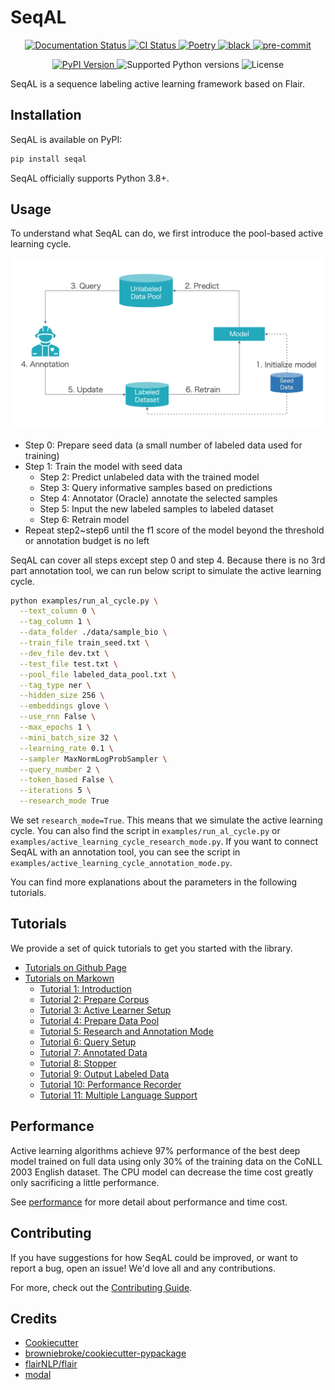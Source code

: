 # SeqAL

<!-- <p align="center">
  <a href="https://codecov.io/gh/BrambleXu/seqal">
    <img src="https://img.shields.io/codecov/c/github/BrambleXu/seqal.svg?logo=codecov&logoColor=fff&style=flat-square" alt="Test coverage percentage">
  </a>
</p> -->
<p align="center">
  <a href="https://tech-sketch.github.io/SeqAL/">
    <img src="https://github.com/tech-sketch/SeqAL/actions/workflows/mkdocs-deployment.yml/badge.svg?logo=read-the-docs&logoColor=fff&style=flat-square" alt="Documentation Status">
  </a>
  <a href="https://github.com/BrambleXu/seqal/actions?query=workflow%3ACI">
    <img src="https://img.shields.io/github/workflow/status/BrambleXu/seqal/CI/main?label=CI&logo=github&style=flat-square" alt="CI Status" >
  </a>
  <a href="https://python-poetry.org/">
    <img src="https://img.shields.io/badge/packaging-poetry-299bd7?style=flat-square&logo=data:image/png" alt="Poetry">
  </a>
  <a href="https://github.com/ambv/black">
    <img src="https://img.shields.io/badge/code%20style-black-000000.svg?style=flat-square" alt="black">
  </a>
  <a href="https://github.com/pre-commit/pre-commit">
    <img src="https://img.shields.io/badge/pre--commit-enabled-brightgreen?logo=pre-commit&logoColor=white&style=flat-square" alt="pre-commit">
  </a>
</p>
<p align="center">
  <a href="https://pypi.org/project/seqal/">
    <img src="https://img.shields.io/pypi/v/seqal.svg?logo=python&logoColor=fff&style=flat-square" alt="PyPI Version">
  </a>
  <img src="https://img.shields.io/pypi/pyversions/seqal.svg?style=flat-square&logo=python&amp;logoColor=fff" alt="Supported Python versions">
  <img src="https://img.shields.io/pypi/l/seqal.svg?style=flat-square" alt="License">
</p>

SeqAL is a sequence labeling active learning framework based on Flair.

## Installation

SeqAL is available on PyPI:

```bash
pip install seqal
```

SeqAL officially supports Python 3.8+.

## Usage

To understand what SeqAL can do, we first introduce the pool-based active learning cycle.

![al_cycle](./docs/images/al_cycle.png)

- Step 0: Prepare seed data (a small number of labeled data used for training)
- Step 1: Train the model with seed data
  - Step 2: Predict unlabeled data with the trained model
  - Step 3: Query informative samples based on predictions
  - Step 4: Annotator (Oracle) annotate the selected samples
  - Step 5: Input the new labeled samples to labeled dataset
  - Step 6: Retrain model
- Repeat step2~step6 until the f1 score of the model beyond the threshold or annotation budget is no left

SeqAL can cover all steps except step 0 and step 4. Because there is no 3rd part annotation tool, we can run below script to simulate the active learning cycle.

```bash
python examples/run_al_cycle.py \
  --text_column 0 \
  --tag_column 1 \
  --data_folder ./data/sample_bio \
  --train_file train_seed.txt \
  --dev_file dev.txt \
  --test_file test.txt \
  --pool_file labeled_data_pool.txt \
  --tag_type ner \
  --hidden_size 256 \
  --embeddings glove \
  --use_rnn False \
  --max_epochs 1 \
  --mini_batch_size 32 \
  --learning_rate 0.1 \
  --sampler MaxNormLogProbSampler \
  --query_number 2 \
  --token_based False \
  --iterations 5 \
  --research_mode True
```

We set `research_mode=True`. This means that we simulate the active learning cycle. You can also find the script in `examples/run_al_cycle.py` or `examples/active_learning_cycle_research_mode.py`. If you want to connect SeqAL with an annotation tool, you can see the script in `examples/active_learning_cycle_annotation_mode.py`.

You can find more explanations about the parameters in the following tutorials.

## Tutorials

We provide a set of quick tutorials to get you started with the library.

- [Tutorials on Github Page](https://tech-sketch.github.io/SeqAL/)
- [Tutorials on Markown](./docs/)
  - [Tutorial 1: Introduction](./docs/TUTORIAL_1_Introduction.md)
  - [Tutorial 2: Prepare Corpus](./docs/TUTORIAL_2_Prepare_Corpus.md)
  - [Tutorial 3: Active Learner Setup](./docs/TUTORIAL_3_Active_Learner_Setup.md)
  - [Tutorial 4: Prepare Data Pool](./docs/TUTORIAL_4_Prepare_Data_Pool.md)
  - [Tutorial 5: Research and Annotation Mode](./docs/TUTORIAL_5_Research_and_Annotation_Mode.md)
  - [Tutorial 6: Query Setup](./docs/TUTORIAL_6_Query_Setup.md)
  - [Tutorial 7: Annotated Data](./docs/TUTORIAL_7_Annotated_Data.md)
  - [Tutorial 8: Stopper](./docs/TUTORIAL_8_Stopper.md)
  - [Tutorial 9: Output Labeled Data](./docs/TUTORIAL_9_Output_Labeled_Data.md)
  - [Tutorial 10: Performance Recorder](./docs/TUTORIAL_10_Performance_Recorder.md)
  - [Tutorial 11: Multiple Language Support](./docs/TUTORIAL_11_Multiple_Language_Support.md)

## Performance

Active learning algorithms achieve 97% performance of the best deep model trained on full data using only 30% of the training data on the CoNLL 2003 English dataset. The CPU model can decrease the time cost greatly only sacrificing a little performance.

See [performance](./docs/performance.md) for more detail about performance and time cost.

## Contributing

If you have suggestions for how SeqAL could be improved, or want to report a bug, open an issue! We'd love all and any contributions.

For more, check out the [Contributing Guide](./CONTRIBUTING.md).

## Credits

- [Cookiecutter](https://github.com/audreyr/cookiecutter)
- [browniebroke/cookiecutter-pypackage](https://github.com/browniebroke/cookiecutter-pypackage)
- [flairNLP/flair](https://github.com/flairNLP/flair)
- [modal](https://github.com/modAL-python/modAL)
